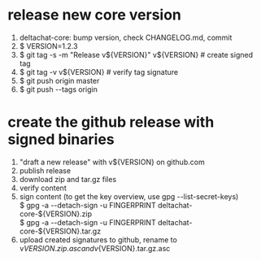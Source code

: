 
# release new core version

1. deltachat-core: bump version, check CHANGELOG.md, commit
2. $ VERSION=1.2.3
3. $ git tag -s -m "Release v${VERSION}" v${VERSION} # create signed tag
4. $ git tag -v v${VERSION} # verify tag signature
5. $ git push origin master
6. $ git push --tags origin


# create the github release with signed binaries

1. "draft a new release" with v${VERSION} on github.com
2. publish release
3. download zip and tar.gz files
4. verify content
5. sign content (to get the key overview, use gpg --list-secret-keys)  
   $ gpg -a --detach-sign -u FINGERPRINT deltachat-core-${VERSION}.zip  
   $ gpg -a --detach-sign -u FINGERPRINT deltachat-core-${VERSION}.tar.gz
6. upload created signatures to github,
   rename to v${VERSION}.zip.asc and v${VERSION}.tar.gz.asc


